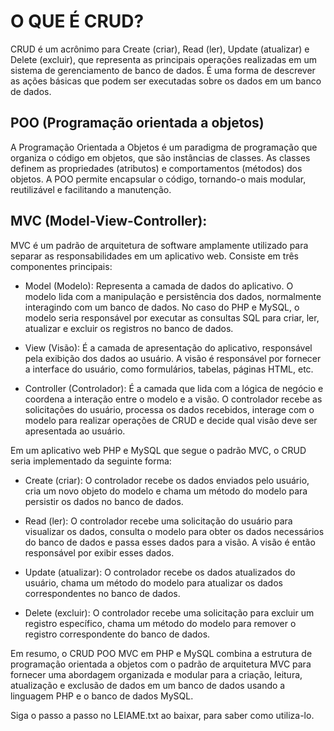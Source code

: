 # O QUE É CRUD?

 CRUD é um acrônimo para Create (criar), Read (ler), Update (atualizar) e Delete (excluir), que representa as principais operações realizadas em um sistema de gerenciamento de banco de dados. É uma forma de descrever as ações básicas que podem ser executadas sobre os dados em um banco de dados.

 ## POO (Programação orientada a objetos)
 A Programação Orientada a Objetos é um paradigma de programação que organiza o código em objetos, que são instâncias de classes. As classes definem as propriedades (atributos) e comportamentos (métodos) dos objetos. A POO permite encapsular o código, tornando-o mais modular, reutilizável e facilitando a manutenção.

## MVC (Model-View-Controller):
MVC é um padrão de arquitetura de software amplamente utilizado para separar as responsabilidades em um aplicativo web. Consiste em três componentes principais:

- Model (Modelo): Representa a camada de dados do aplicativo. O modelo lida com a manipulação e persistência dos dados, normalmente interagindo com um banco de dados. No caso do PHP e MySQL, o modelo seria responsável por executar as consultas SQL para criar, ler, atualizar e excluir os registros no banco de dados.

- View (Visão): É a camada de apresentação do aplicativo, responsável pela exibição dos dados ao usuário. A visão é responsável por fornecer a interface do usuário, como formulários, tabelas, páginas HTML, etc.

- Controller (Controlador): É a camada que lida com a lógica de negócio e coordena a interação entre o modelo e a visão. O controlador recebe as solicitações do usuário, processa os dados recebidos, interage com o modelo para realizar operações de CRUD e decide qual visão deve ser apresentada ao usuário.

Em um aplicativo web PHP e MySQL que segue o padrão MVC, o CRUD seria implementado da seguinte forma:

- Create (criar): O controlador recebe os dados enviados pelo usuário, cria um novo objeto do modelo e chama um método do modelo para persistir os dados no banco de dados.

- Read (ler): O controlador recebe uma solicitação do usuário para visualizar os dados, consulta o modelo para obter os dados necessários do banco de dados e passa esses dados para a visão. A visão é então responsável por exibir esses dados.

- Update (atualizar): O controlador recebe os dados atualizados do usuário, chama um método do modelo para atualizar os dados correspondentes no banco de dados.

- Delete (excluir): O controlador recebe uma solicitação para excluir um registro específico, chama um método do modelo para remover o registro correspondente do banco de dados.

Em resumo, o CRUD POO MVC em PHP e MySQL combina a estrutura de programação orientada a objetos com o padrão de arquitetura MVC para fornecer uma abordagem organizada e modular para a criação, leitura, atualização e exclusão de dados em um banco de dados usando a linguagem PHP e o banco de dados MySQL.

Siga o passo a passo no LEIAME.txt ao baixar, para saber como utiliza-lo.

